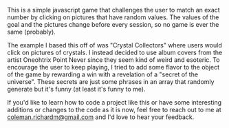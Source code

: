 This is a simple javascript game that challenges the user to match an exact number by clicking on pictures that have random values. The values of the goal and the pictures change before every session, so no game is ever the same (probably).

The example I based this off of was "Crystal Collectors" where users would click on pictures of crystals. I instead decided to use album covers from the artist Oneohtrix Point Never since they seem kind of weird and esoteric. To encourage the user to keep playing, I tried to add some flavor to the object of the game by rewarding a win with a revelation of a "secret of the universe". These secrets are just some phrases in an array that randomly generate but it's funny (at least it's funny to me).

If you'd like to learn how to code a project like this or have some interesting additions or changes to the code as it is now, feel free to reach out to me at coleman.richardm@gmail.com and I'd love to hear your feedback.